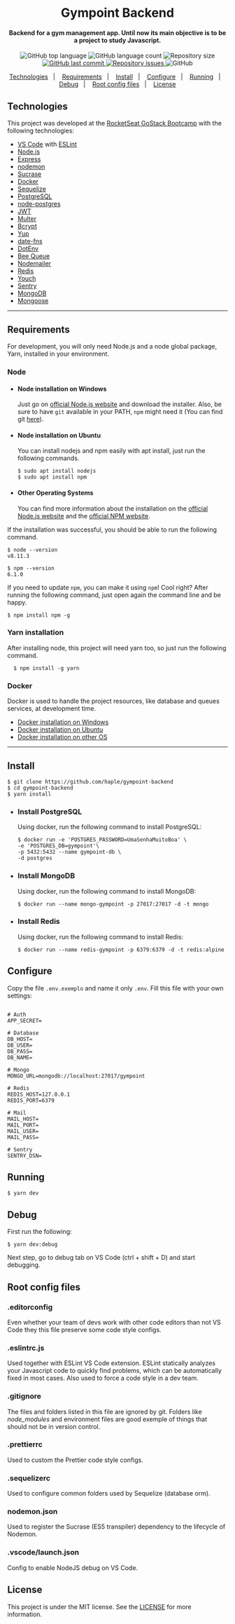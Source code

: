 <h1 align="center">
    Gympoint Backend
</h1>

<h4 align="center">
  Backend for a gym management app. Until now its main objective is to be a project to study Javascript.
</h4>
<p align="center">
  <img alt="GitHub top language" src="https://img.shields.io/github/languages/top/haple/gympoint-backend.svg">

  <img alt="GitHub language count" src="https://img.shields.io/github/languages/count/haple/gympoint-backend.svg">

  <!--FALTA COLOCAR A QUALIDADE DE CÓDIGO-->

  <img alt="Repository size" src="https://img.shields.io/github/repo-size/haple/gympoint-backend.svg">
  <a href="https://github.com/haple/gympoint-backend.svg/commits/master">
    <img alt="GitHub last commit" src="https://img.shields.io/github/last-commit/haple/gympoint-backend.svg">
  </a>

  <a href="https://github.com/haple/gympoint-backend.svg/issues">
    <img alt="Repository issues" src="https://img.shields.io/github/issues/haple/gympoint-backend.svg">
  </a>

  <img alt="GitHub" src="https://img.shields.io/github/license/haple/gympoint-backend.svg">
</p>

<p align="center">
  <a href="#technologies">Technologies</a>&nbsp;&nbsp;&nbsp;|&nbsp;&nbsp;&nbsp;
  <a href="#requirements">Requirements</a>&nbsp;&nbsp;&nbsp;|&nbsp;&nbsp;&nbsp;
  <a href="#install">Install</a>&nbsp;&nbsp;&nbsp;|&nbsp;&nbsp;&nbsp;
  <a href="#configure">Configure</a>&nbsp;&nbsp;&nbsp;|&nbsp;&nbsp;&nbsp;
  <a href="#running">Running</a>&nbsp;&nbsp;&nbsp;|&nbsp;&nbsp;&nbsp;
  <a href="#debug">Debug</a>&nbsp;&nbsp;&nbsp;|&nbsp;&nbsp;&nbsp;
  <a href="#root-config-files">Root config files</a>&nbsp;&nbsp;&nbsp;|&nbsp;&nbsp;&nbsp;
  <a href="#license">License</a>

</p>


## Technologies

This project was developed at the [RocketSeat GoStack Bootcamp](https://rocketseat.com.br/bootcamp) with the following technologies:

-  [VS Code](https://code.visualstudio.com/) with [ESLint](https://marketplace.visualstudio.com/items?itemName=dbaeumer.vscode-eslint)
-  [Node.js](https://nodejs.org)
-  [Express](https://expressjs.com/)
-  [nodemon](https://nodemon.io/)
-  [Sucrase](https://github.com/alangpierce/sucrase)
-  [Docker](https://www.docker.com/docker-community)
-  [Sequelize](http://docs.sequelizejs.com/)
-  [PostgreSQL](https://www.postgresql.org/)
-  [node-postgres](https://www.npmjs.com/package/pg)
-  [JWT](https://jwt.io/)
-  [Multer](https://github.com/expressjs/multer)
-  [Bcrypt](https://www.npmjs.com/package/bcrypt)
-  [Yup](https://www.npmjs.com/package/yup)
-  [date-fns](https://date-fns.org/)
-  [DotEnv](https://www.npmjs.com/package/dotenv)
-  [Bee Queue](https://www.npmjs.com/package/bcrypt)
-  [Nodemailer](https://nodemailer.com/about/)
-  [Redis](https://redis.io/)
-  [Youch](https://www.npmjs.com/package/youch)
-  [Sentry](https://sentry.io/)
-  [MongoDB](https://www.mongodb.com/)
-  [Mongoose](https://mongoosejs.com/)

---
## Requirements

For development, you will only need Node.js and a node global package, Yarn, installed in your environment.

### Node
- #### Node installation on Windows

  Just go on [official Node.js website](https://nodejs.org/) and download the installer.
Also, be sure to have `git` available in your PATH, `npm` might need it (You can find git [here](https://git-scm.com/)).

- #### Node installation on Ubuntu

  You can install nodejs and npm easily with apt install, just run the following commands.

      $ sudo apt install nodejs
      $ sudo apt install npm

- #### Other Operating Systems
  You can find more information about the installation on the [official Node.js website](https://nodejs.org/) and the [official NPM website](https://npmjs.org/).

If the installation was successful, you should be able to run the following command.

    $ node --version
    v8.11.3

    $ npm --version
    6.1.0

If you need to update `npm`, you can make it using `npm`! Cool right? After running the following command, just open again the command line and be happy.

    $ npm install npm -g

###
### Yarn installation
  After installing node, this project will need yarn too, so just run the following command.

      $ npm install -g yarn

### Docker
  Docker is used to handle the project resources, like database and queues services, at development time.
- [Docker installation on Windows](https://docs.docker.com/toolbox/toolbox_install_windows/)
- [Docker installation on Ubuntu](https://docs.docker.com/install/linux/docker-ce/ubuntu/)
- [Docker installation on other OS](https://docs.docker.com/install/linux/)

---

## Install

    $ git clone https://github.com/haple/gympoint-backend
    $ cd gympoint-backend
    $ yarn install

  - ### Install PostgreSQL
    Using docker, run the following command to install PostgreSQL:
    ```
    $ docker run -e 'POSTGRES_PASSWORD=UmaSenhaMuitoBoa' \
    -e 'POSTGRES_DB=gympoint'\
    -p 5432:5432 --name gympoint-db \
    -d postgres

    ```

  - ### Install MongoDB
    Using docker, run the following command to install MongoDB:
    ```
    $ docker run --name mongo-gympoint -p 27017:27017 -d -t mongo
    ```

  - ### Install Redis
    Using docker, run the following command to install Redis:
    ```
    $ docker run --name redis-gympoint -p 6379:6379 -d -t redis:alpine
    ```


## Configure
Copy the file `.env.exemplo` and name it only `.env`. Fill this file with
your own settings:

```

# Auth
APP_SECRET=

# Database
DB_HOST=
DB_USER=
DB_PASS=
DB_NAME=

# Mongo
MONGO_URL=mongodb://localhost:27017/gympoint

# Redis
REDIS_HOST=127.0.0.1
REDIS_PORT=6379

# Mail
MAIL_HOST=
MAIL_PORT=
MAIL_USER=
MAIL_PASS=

# Sentry
SENTRY_DSN=

```

## Running

    $ yarn dev

## Debug
First run the following:

    $ yarn dev:debug

Next step, go to debug tab on VS Code (ctrl + shift + D) and start debugging.


## Root config files

  ### .editorconfig
  Even whether your team of devs work with other code editors than not VS Code they this file preserve some code style configs.

  ### .eslintrc.js
  Used together with ESLint VS Code extension. ESLint statically analyzes your Javascript code to quickly find problems, which can be automatically fixed in most cases. Also used to force a code style in a dev team.

  ### .gitignore
  The files and folders listed in this file are ignored by git. Folders like *node_modules* and environment files are good exemple of things that should not be in version control.

  ### .prettierrc
  Used to custom the Prettier code style configs.

  ### .sequelizerc
  Used to configure common folders used by Sequelize (database orm).

  ### nodemon.json
  Used to register the Sucrase (ES5 transpiler) dependency to the lifecycle of Nodemon.

  ### .vscode/launch.json
  Config to enable NodeJS debug on VS Code.

## License
This project is under the MIT license. See the [LICENSE](https://github.com/haple/gympoint-backend/blob/master/LICENSE) for more information.

<!-- ## Simple build for production

    $ yarn build -->


